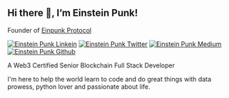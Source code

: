 <h2> Hi there 👋, I’m Einstein Punk! </h2>

Founder of [Einpunk Protocol](https://einpunk.finance)

[![Einstein Punk Linkein](https://img.shields.io/badge/LinkedIn-0077B5?style=for-the-badge&logo=linkedin&logoColor=white)](www.linkedin.com/in/einpunk)
[![Einstein Punk Twitter](https://img.shields.io/badge/Twitter-1DA1F2?style=for-the-badge&logo=twitter&logoColor=white)](https://twitter.com/ein_punk)
[![Einstein Punk Medium](https://img.shields.io/badge/Medium-000000?style=for-the-badge&logo=medium&logoColor=white)](https://medium.com/@devdein)
[![Einstein Punk Github](https://img.shields.io/badge/Github-000000?style=for-the-badge&logo=github&logoColor=white)](https://github.com/einsteinpunk/einsteinpunk.git)

A Web3 Certified Senior Blockchain Full Stack Developer

I'm here to help the world learn to code and do great things with data prowess, python lover and passionate about life.